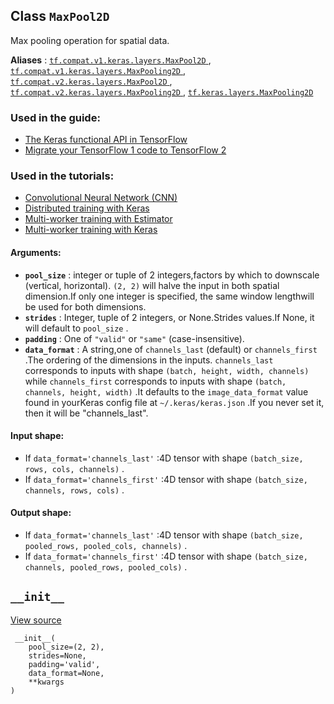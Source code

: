 

## Class  `MaxPool2D` 
Max pooling operation for spatial data.

**Aliases** : [ `tf.compat.v1.keras.layers.MaxPool2D` ](/api_docs/python/tf/keras/layers/MaxPool2D), [ `tf.compat.v1.keras.layers.MaxPooling2D` ](/api_docs/python/tf/keras/layers/MaxPool2D), [ `tf.compat.v2.keras.layers.MaxPool2D` ](/api_docs/python/tf/keras/layers/MaxPool2D), [ `tf.compat.v2.keras.layers.MaxPooling2D` ](/api_docs/python/tf/keras/layers/MaxPool2D), [ `tf.keras.layers.MaxPooling2D` ](/api_docs/python/tf/keras/layers/MaxPool2D)

### Used in the guide:
- [The Keras functional API in TensorFlow](https://tensorflow.google.cn/guide/keras/functional)
- [Migrate your TensorFlow 1 code to TensorFlow 2](https://tensorflow.google.cn/guide/migrate)


### Used in the tutorials:
- [Convolutional Neural Network (CNN)](https://tensorflow.google.cn/tutorials/images/cnn)
- [Distributed training with Keras](https://tensorflow.google.cn/tutorials/distribute/keras)
- [Multi-worker training with Estimator](https://tensorflow.google.cn/tutorials/distribute/multi_worker_with_estimator)
- [Multi-worker training with Keras](https://tensorflow.google.cn/tutorials/distribute/multi_worker_with_keras)


#### Arguments:
- **`pool_size`** : integer or tuple of 2 integers,factors by which to downscale (vertical, horizontal). `(2, 2)`  will halve the input in both spatial dimension.If only one integer is specified, the same window lengthwill be used for both dimensions.
- **`strides`** : Integer, tuple of 2 integers, or None.Strides values.If None, it will default to  `pool_size` .
- **`padding`** : One of  `"valid"`  or  `"same"`  (case-insensitive).
- **`data_format`** : A string,one of  `channels_last`  (default) or  `channels_first` .The ordering of the dimensions in the inputs. `channels_last`  corresponds to inputs with shape `(batch, height, width, channels)`  while  `channels_first` corresponds to inputs with shape `(batch, channels, height, width)` .It defaults to the  `image_data_format`  value found in yourKeras config file at  `~/.keras/keras.json` .If you never set it, then it will be "channels_last".


#### Input shape:
- If  `data_format='channels_last'` :4D tensor with shape  `(batch_size, rows, cols, channels)` .
- If  `data_format='channels_first'` :4D tensor with shape  `(batch_size, channels, rows, cols)` .


#### Output shape:
- If  `data_format='channels_last'` :4D tensor with shape  `(batch_size, pooled_rows, pooled_cols, channels)` .
- If  `data_format='channels_first'` :4D tensor with shape  `(batch_size, channels, pooled_rows, pooled_cols)` .


##  `__init__` 
[View source](https://github.com/tensorflow/tensorflow/blob/r2.0/tensorflow/python/keras/layers/pooling.py#L319-L328)

```
 __init__(
    pool_size=(2, 2),
    strides=None,
    padding='valid',
    data_format=None,
    **kwargs
)
 
```

